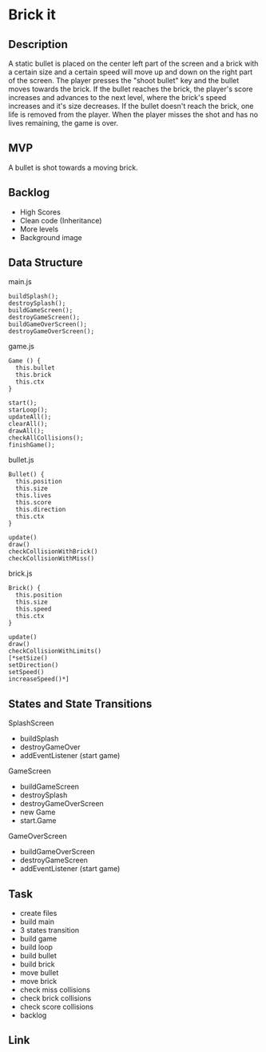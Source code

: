 # Brick it

## Description

A static bullet is placed on the center left part of the screen and a brick with a certain size and a certain speed will move up and down on the right part of the screen. The player presses the "shoot bullet" key and the bullet moves towards the brick. If the bullet reaches the brick, the player's score increases and advances to the next level, where the brick's speed increases and it's size decreases. If the bullet doesn't reach the brick, one life is removed from the player. When the player misses the shot and has no lives remaining, the game is over.

## MVP

A bullet is shot towards a moving brick.

## Backlog

- High Scores
- Clean code (Inheritance)
- More levels
- Background image

## Data Structure

main.js
```
buildSplash();
destroySplash();
buildGameScreen();
destroyGameScreen();
buildGameOverScreen();
destroyGameOverScreen();
```

game.js
```
Game () {
  this.bullet
  this.brick
  this.ctx
}

start();
starLoop();
updateAll();
clearAll();
drawAll();
checkAllCollisions();
finishGame();
```

bullet.js
```
Bullet() {
  this.position
  this.size
  this.lives
  this.score
  this.direction
  this.ctx
}

update()
draw()
checkCollisionWithBrick()
checkCollisionWithMiss()
```

brick.js
```
Brick() {
  this.position
  this.size
  this.speed
  this.ctx
}

update()
draw()
checkCollisionWithLimits()
[*setSize()
setDirection()
setSpeed()
increaseSpeed()*]
```

## States and State Transitions

SplashScreen
- buildSplash
- destroyGameOver
- addEventListener (start game)

GameScreen
- buildGameScreen
- destroySplash
- destroyGameOverScreen
- new Game
- start.Game

GameOverScreen
- buildGameOverScreen
- destroyGameScreen
- addEventListener (start game) 

## Task

- create files
- build main
- 3 states transition
- build game
- build loop
- build bullet
- build brick
- move bullet
- move brick
- check miss collisions
- check brick collisions
- check score collisions
- backlog

## Link


